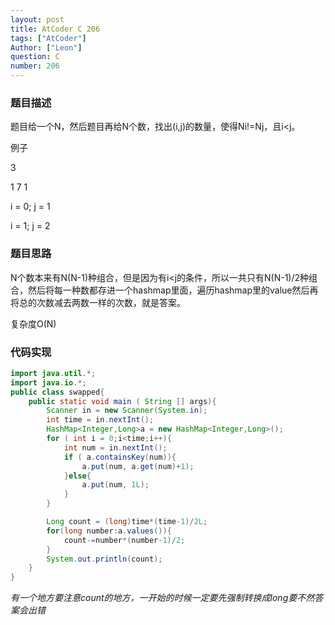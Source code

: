 ```yaml
---
layout: post
title: AtCoder C 206
tags: ["AtCoder"]
Author: ["Leon"]
question: C
number: 206
---
```


### 题目描述

题目给一个N，然后题目再给N个数，找出(i,j)的数量，使得Ni!=Nj，且i<j。

例子

3

1 7 1

i = 0; j = 1

i = 1; j = 2

### 题目思路

N个数本来有N(N-1)种组合，但是因为有i<j的条件，所以一共只有N(N-1)/2种组合，然后将每一种数都存进一个hashmap里面，遍历hashmap里的value然后再将总的次数减去两数一样的次数，就是答案。

复杂度O(N)

### 代码实现

```java
import java.util.*;
import java.io.*;
public class swapped{
    public static void main ( String [] args){
        Scanner in = new Scanner(System.in);
        int time = in.nextInt();
        HashMap<Integer,Long>a = new HashMap<Integer,Long>();
        for ( int i = 0;i<time;i++){
            int num = in.nextInt();
            if ( a.containsKey(num)){
                a.put(num, a.get(num)+1);
            }else{
                a.put(num, 1L);
            }
        }

        Long count = (long)time*(time-1)/2L;
        for(long number:a.values()){
            count-=number*(number-1)/2;
        }
        System.out.println(count);
    }
}
```

*有一个地方要注意count的地方，一开始的时候一定要先强制转换成long要不然答案会出错*